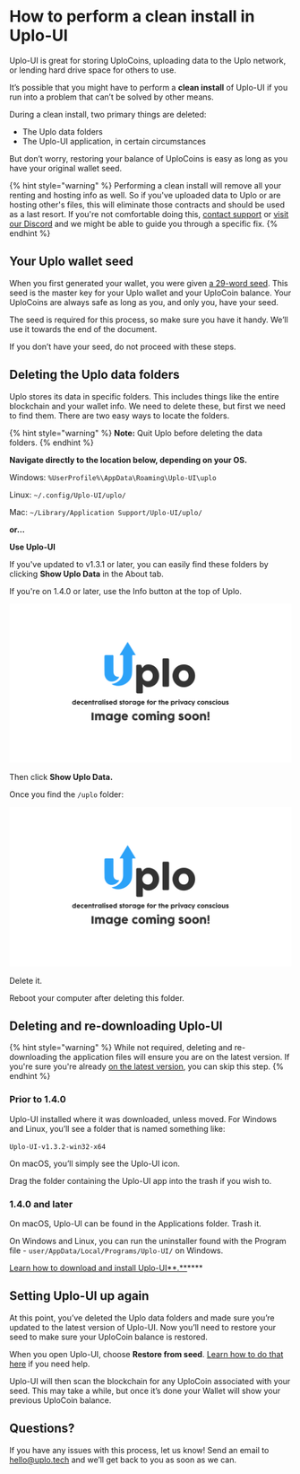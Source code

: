 # How to perform a clean install in Uplo-UI

Uplo-UI is great for storing UploCoins, uploading data to the Uplo network, or lending hard drive space for others to use.

It’s possible that you might have to perform a **clean install** of Uplo-UI if you run into a problem that can’t be solved by other means.

During a clean install, two primary things are deleted:

* The Uplo data folders
* The Uplo-UI application, in certain circumstances

But don’t worry, restoring your balance of UploCoins is easy as long as you have your original wallet seed.

{% hint style="warning" %}
Performing a clean install will remove all your renting and hosting info as well. So if you've uploaded data to Uplo or are hosting other's files, this will eliminate those contracts and should be used as a last resort. If you're not comfortable doing this, [contact support](mailto:hello@uplo.tech) or [visit our Discord](https://discord.gg/uplo) and we might be able to guide you through a specific fix.
{% endhint %}

## Your Uplo wallet seed

When you first generated your wallet, you were given [a 29-word seed](../the-importance-of-your-seed.md). This seed is the master key for your Uplo wallet and your UploCoin balance. Your UploCoins are always safe as long as you, and only you, have your seed.

The seed is required for this process, so make sure you have it handy. We’ll use it towards the end of the document.

If you don’t have your seed, do not proceed with these steps.

## Deleting the Uplo data folders

Uplo stores its data in specific folders. This includes things like the entire blockchain and your wallet info. We need to delete these, but first we need to find them. There are two easy ways to locate the folders.

{% hint style="warning" %}
**Note:** Quit Uplo before deleting the data folders.
{% endhint %}

**Navigate directly to the location below, depending on your OS.**

Windows: `%UserProfile%\AppData\Roaming\Uplo-UI\uplo`

Linux: `~/.config/Uplo-UI/uplo/`

Mac: `~/Library/Application Support/Uplo-UI/uplo/`

**or…**

**Use Uplo-UI**

If you've updated to v1.3.1 or later, you can easily find these folders by clicking **Show Uplo Data** in the About tab.

If you're on 1.4.0 or later, use the Info button at the top of Uplo.

![](../../.gitbook/assets/coming-soon-01.png)

Then click **Show Uplo Data.**

Once you find the `/uplo` folder:

![](../../.gitbook/assets/coming-soon-01.png)

Delete it.

Reboot your computer after deleting this folder.

## Deleting and re-downloading Uplo-UI

{% hint style="warning" %}
While not required, deleting and re-downloading the application files will ensure you are on the latest version. If you're sure you're already [on the latest version](https://uplo.tech/get-started), you can skip this step.
{% endhint %}

### **Prior to 1.4.0**

Uplo-UI installed where it was downloaded, unless moved. For Windows and Linux, you’ll see a folder that is named something like:

`Uplo-UI-v1.3.2-win32-x64`

On macOS, you’ll simply see the Uplo-UI icon.

Drag the folder containing the Uplo-UI app into the trash if you wish to.

### **1.4.0 and later**

On macOS, Uplo-UI can be found in the Applications folder. Trash it.

On Windows and Linux, you can run the uninstaller found with the Program file - `user/AppData/Local/Programs/Uplo-UI/` on Windows.

[Learn how to download and install Uplo-UI**.**](how-to-download-and-install-uplo-ui.md)\*\*\*\*

## Setting Uplo-UI up again

At this point, you’ve deleted the Uplo data folders and made sure you’re updated to the latest version of Uplo-UI. Now you’ll need to restore your seed to make sure your UploCoin balance is restored.

When you open Uplo-UI, choose **Restore from seed**. [Learn how to do that here](how-to-restore-a-wallet-from-a-seed-in-uplo-ui.md) if you need help.

Uplo-UI will then scan the blockchain for any UploCoin associated with your seed. This may take a while, but once it’s done your Wallet will show your previous UploCoin balance.

## Questions?

If you have any issues with this process, let us know! Send an email to [hello@uplo.tech](mailto:hello@uplo.tech) and we’ll get back to you as soon as we can.

